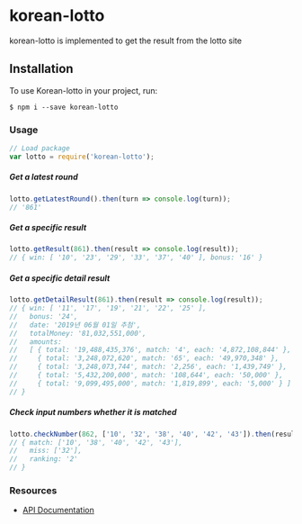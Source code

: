 # korean-lotto
korean-lotto is implemented to get the result from the lotto site

## Installation
To use Korean-lotto in your project, run:
```shell
$ npm i --save korean-lotto
```

### Usage
```js
// Load package
var lotto = require('korean-lotto');
```

##### Get a latest round
```js
lotto.getLatestRound().then(turn => console.log(turn));
// '861'
```

##### Get a specific result
```js
lotto.getResult(861).then(result => console.log(result));
// { win: [ '10', '23', '29', '33', '37', '40' ], bonus: '16' }
```

##### Get a specific detail result
```js
lotto.getDetailResult(861).then(result => console.log(result));
// { win: [ '11', '17', '19', '21', '22', '25' ],
//   bonus: '24',
//   date: '2019년 06월 01일 추첨',
//   totalMoney: '81,032,551,000',
//   amounts:
//   [ { total: '19,488,435,376', match: '4', each: '4,872,108,844' },
//     { total: '3,248,072,620', match: '65', each: '49,970,348' },
//     { total: '3,248,073,744', match: '2,256', each: '1,439,749' },
//     { total: '5,432,200,000', match: '108,644', each: '50,000' },
//     { total: '9,099,495,000', match: '1,819,899', each: '5,000' } ]
// }
```

##### Check input numbers whether it is matched
```js
lotto.checkNumber(862, ['10', '32', '38', '40', '42', '43']).then(result => console.log(result));
// { match: ['10', '38', '40', '42', '43'],
//   miss: ['32'],
//   ranking: '2'
// }
```

### Resources
- [API Documentation](https://github.com/hs85jeong/korean-lotto/blob/master/docs/api.md)